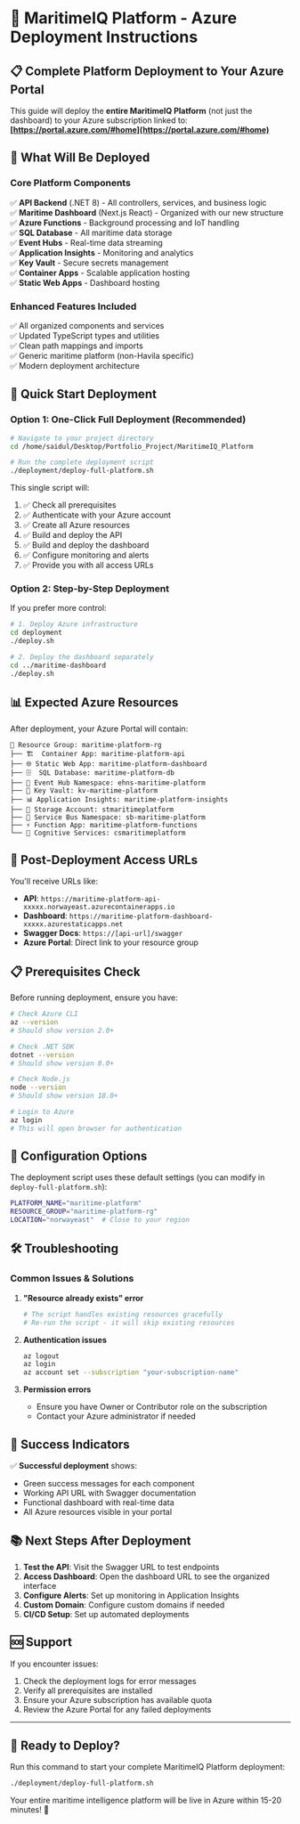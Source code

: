 # 🚢 MaritimeIQ Platform - Azure Deployment Instructions

## 📋 Complete Platform Deployment to Your Azure Portal

This guide will deploy the **entire MaritimeIQ Platform** (not just the dashboard) to your Azure subscription linked to: **[https://portal.azure.com/#home](https://portal.azure.com/#home)**

## 🎯 What Will Be Deployed

### **Core Platform Components**
✅ **API Backend** (.NET 8) - All controllers, services, and business logic  
✅ **Maritime Dashboard** (Next.js React) - Organized with our new structure  
✅ **Azure Functions** - Background processing and IoT handling  
✅ **SQL Database** - All maritime data storage  
✅ **Event Hubs** - Real-time data streaming  
✅ **Application Insights** - Monitoring and analytics  
✅ **Key Vault** - Secure secrets management  
✅ **Container Apps** - Scalable application hosting  
✅ **Static Web Apps** - Dashboard hosting  

### **Enhanced Features Included**
✅ All organized components and services  
✅ Updated TypeScript types and utilities  
✅ Clean path mappings and imports  
✅ Generic maritime platform (non-Havila specific)  
✅ Modern deployment architecture  

## 🚀 Quick Start Deployment

### **Option 1: One-Click Full Deployment (Recommended)**

```bash
# Navigate to your project directory
cd /home/saidul/Desktop/Portfolio_Project/MaritimeIQ_Platform

# Run the complete deployment script
./deployment/deploy-full-platform.sh
```

This single script will:
1. ✅ Check all prerequisites
2. ✅ Authenticate with your Azure account
3. ✅ Create all Azure resources
4. ✅ Build and deploy the API
5. ✅ Build and deploy the dashboard
6. ✅ Configure monitoring and alerts
7. ✅ Provide you with all access URLs

### **Option 2: Step-by-Step Deployment**

If you prefer more control:

```bash
# 1. Deploy Azure infrastructure
cd deployment
./deploy.sh

# 2. Deploy the dashboard separately
cd ../maritime-dashboard
./deploy.sh
```

## 📊 Expected Azure Resources

After deployment, your Azure Portal will contain:

```
📁 Resource Group: maritime-platform-rg
├── 🏗️  Container App: maritime-platform-api
├── 🌐 Static Web App: maritime-platform-dashboard
├── 🗄️  SQL Database: maritime-platform-db
├── 📡 Event Hub Namespace: ehns-maritime-platform
├── 🔑 Key Vault: kv-maritime-platform
├── 📊 Application Insights: maritime-platform-insights
├── 💾 Storage Account: stmaritimeplatform
├── 🚌 Service Bus Namespace: sb-maritime-platform
├── ⚡ Function App: maritime-platform-functions
└── 🧠 Cognitive Services: csmaritimeplatform
```

## 🔗 Post-Deployment Access URLs

You'll receive URLs like:
- **API**: `https://maritime-platform-api-xxxxx.norwayeast.azurecontainerapps.io`
- **Dashboard**: `https://maritime-platform-dashboard-xxxxx.azurestaticapps.net`
- **Swagger Docs**: `https://[api-url]/swagger`
- **Azure Portal**: Direct link to your resource group

## 📋 Prerequisites Check

Before running deployment, ensure you have:

```bash
# Check Azure CLI
az --version
# Should show version 2.0+

# Check .NET SDK
dotnet --version
# Should show version 8.0+

# Check Node.js
node --version
# Should show version 18.0+

# Login to Azure
az login
# This will open browser for authentication
```

## 🔧 Configuration Options

The deployment script uses these default settings (you can modify in `deploy-full-platform.sh`):

```bash
PLATFORM_NAME="maritime-platform"
RESOURCE_GROUP="maritime-platform-rg"
LOCATION="norwayeast"  # Close to your region
```

## 🛠️ Troubleshooting

### **Common Issues & Solutions**

1. **"Resource already exists" error**
   ```bash
   # The script handles existing resources gracefully
   # Re-run the script - it will skip existing resources
   ```

2. **Authentication issues**
   ```bash
   az logout
   az login
   az account set --subscription "your-subscription-name"
   ```

3. **Permission errors**
   - Ensure you have Owner or Contributor role on the subscription
   - Contact your Azure administrator if needed

## 🎉 Success Indicators

✅ **Successful deployment** shows:
- Green success messages for each component
- Working API URL with Swagger documentation
- Functional dashboard with real-time data
- All Azure resources visible in your portal

## 📚 Next Steps After Deployment

1. **Test the API**: Visit the Swagger URL to test endpoints
2. **Access Dashboard**: Open the dashboard URL to see the organized interface
3. **Configure Alerts**: Set up monitoring in Application Insights
4. **Custom Domain**: Configure custom domains if needed
5. **CI/CD Setup**: Set up automated deployments

## 🆘 Support

If you encounter issues:
1. Check the deployment logs for error messages
2. Verify all prerequisites are installed
3. Ensure your Azure subscription has available quota
4. Review the Azure Portal for any failed deployments

---

## 🚢 Ready to Deploy?

Run this command to start your complete MaritimeIQ Platform deployment:

```bash
./deployment/deploy-full-platform.sh
```

Your entire maritime intelligence platform will be live in Azure within 15-20 minutes! 🎯